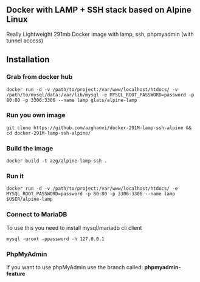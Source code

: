 ## Docker with LAMP + SSH stack based on Alpine Linux

Really Lightweight 291mb Docker image with lamp, ssh, phpmyadmin (with tunnel access)

## Installation
### Grab from docker hub
```
docker run -d -v /path/to/project:/var/www/localhost/htdocs/ -v /path/to/mysql/data:/var/lib/mysql -e MYSQL_ROOT_PASSWORD=password -p 80:80 -p 3306:3306 --name lamp glats/alpine-lamp
```

### Run you own image

```
git clone https://github.com/azghanvi/docker-291M-lamp-ssh-alpine && cd docker-291M-lamp-ssh-alpine/
```

### Build the image
```
docker build -t azg/alpine-lamp-ssh .
```

### Run it

```
docker run -d -v /path/to/project:/var/www/localhost/htdocs/ -e MYSQL_ROOT_PASSWORD=password -p 80:80 -p 3306:3306 --name lamp $USER/alpine-lamp
```

### Connect to MariaDB
To use this you need to install mysql/mariadb cli client
```
mysql -uroot -ppassword -h 127.0.0.1
```

### PhpMyAdmin

If you want to use phpMyAdmin use the branch called: **phpmyadmin-feature**
